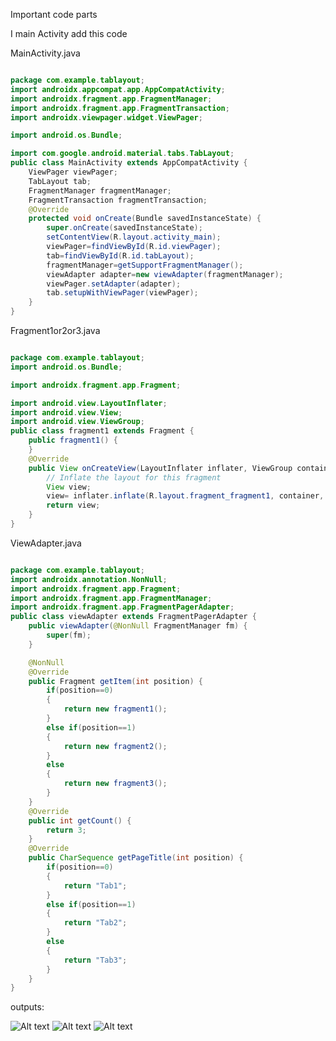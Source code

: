 Important code parts 

I main Activity add this code 

MainActivity.java
```java

package com.example.tablayout;
import androidx.appcompat.app.AppCompatActivity;
import androidx.fragment.app.FragmentManager;
import androidx.fragment.app.FragmentTransaction;
import androidx.viewpager.widget.ViewPager;

import android.os.Bundle;

import com.google.android.material.tabs.TabLayout;
public class MainActivity extends AppCompatActivity {
    ViewPager viewPager;
    TabLayout tab;
    FragmentManager fragmentManager;
    FragmentTransaction fragmentTransaction;
    @Override
    protected void onCreate(Bundle savedInstanceState) {
        super.onCreate(savedInstanceState);
        setContentView(R.layout.activity_main);
        viewPager=findViewById(R.id.viewPager);
        tab=findViewById(R.id.tabLayout);
        fragmentManager=getSupportFragmentManager();
        viewAdapter adapter=new viewAdapter(fragmentManager);
        viewPager.setAdapter(adapter);
        tab.setupWithViewPager(viewPager);
    }
}

```

Fragment1or2or3.java

```java

package com.example.tablayout;
import android.os.Bundle;

import androidx.fragment.app.Fragment;

import android.view.LayoutInflater;
import android.view.View;
import android.view.ViewGroup;
public class fragment1 extends Fragment {
    public fragment1() {
    }
    @Override
    public View onCreateView(LayoutInflater inflater, ViewGroup container, Bundle savedInstanceState) {
        // Inflate the layout for this fragment
        View view;
        view= inflater.inflate(R.layout.fragment_fragment1, container, false);
        return view;
    }
}

```

ViewAdapter.java

```java

package com.example.tablayout;
import androidx.annotation.NonNull;
import androidx.fragment.app.Fragment;
import androidx.fragment.app.FragmentManager;
import androidx.fragment.app.FragmentPagerAdapter;
public class viewAdapter extends FragmentPagerAdapter {
    public viewAdapter(@NonNull FragmentManager fm) {
        super(fm);
    }

    @NonNull
    @Override
    public Fragment getItem(int position) {
        if(position==0)
        {
            return new fragment1();
        }
        else if(position==1)
        {
            return new fragment2();
        }
        else
        {
            return new fragment3();
        }
    }
    @Override
    public int getCount() {
        return 3;
    }
    @Override
    public CharSequence getPageTitle(int position) {
        if(position==0)
        {
            return "Tab1";
        }
        else if(position==1)
        {
            return "Tab2";
        }
        else
        {
            return "Tab3";
        }
    }
}
```

outputs:

![Alt text](https://github.com/saiguptha2003/saiguptha2003-androidstudio_basics/blob/main/tablayout_practice/Screenshot%202023-10-09%20134645.png)
![Alt text](https://github.com/saiguptha2003/saiguptha2003-androidstudio_basics/blob/main/tablayout_practice/Screenshot%202023-10-09%20134634.png)
![Alt text](https://github.com/saiguptha2003/saiguptha2003-androidstudio_basics/blob/main/tablayout_practice/Screenshot%202023-10-09%20134623.png)




